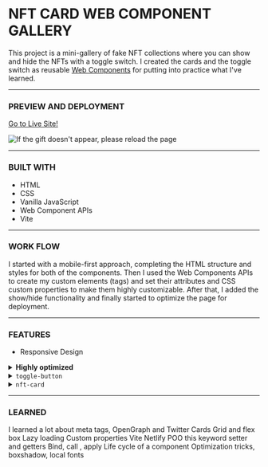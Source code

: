 # NFT CARD WEB COMPONENT GALLERY

This project is a mini-gallery of fake NFT collections where you can show and hide the NFTs with a toggle switch. I created the cards and the toggle switch as reusable [Web Components](https://developer.mozilla.org/en-US/docs/Web/Web_Components) for putting into practice what I've learned.

<hr/>

<h3>PREVIEW AND DEPLOYMENT</h3>

[Go to Live Site!](https://nft-card-web-component.netlify.app/)

![If the gift doesn't appear, please reload the page](https://res.cloudinary.com/docbyxdd1/image/upload/r_12/e_loop/v1671423118/projects/Github/NFT-card-web-component-gallery/nft-card-blur.webp)

<hr/>

<h3>BUILT WITH</h3>

- HTML
- CSS
- Vanilla JavaScript
- Web Component APIs
- Vite

<hr/>

<h3>WORK FLOW</h3>

I started with a mobile-first approach, completing the HTML structure and styles for both of the components. Then I used the Web Components APIs to create my custom elements (tags) and set their attributes and CSS custom properties to make them highly customizable. After that, I added the show/hide functionality and finally started to optimize the page for deployment.

<hr/>

<h3>FEATURES</h3>

- Responsive Design

<details><summary><b>Highly optimized</b></summary>

####

![If the gift doesn't appear, please reload the page](https://res.cloudinary.com/docbyxdd1/image/upload/v1671438099/r_12/e_loop/projects/Github/NFT-card-web-component-gallery/speed-insights_njjm9n.webp)

</details>



<details><summary><code>toggle-button</code></summary>

  #### 

  You could add a new toggle switch by adding the custom tag `<toggle-button>`.

  ```html
  <toggle-button></toggle-button>
  ```

  The default view is this, then you could tweak it with specific CSS custom properties and HTML attributes.

  ![Toogle switch](https://res.cloudinary.com/docbyxdd1/image/upload/r_12/v1671426351/projects/Github/NFT-card-web-component-gallery/default-toggle-button_kqd2vn.webp)
  ![Toggle switch active](https://res.cloudinary.com/docbyxdd1/image/upload/r_12/v1671427372/projects/Github/NFT-card-web-component-gallery/default-active_c9jyk1.webp)

  For having something like this, the code would be

  ![Toogle switch cutomized](https://res.cloudinary.com/docbyxdd1/image/upload/r_12/v1671427118/projects/Github/NFT-card-web-component-gallery/custom-toggle-button_e6vzaz.webp)
  ![Toggle switch cutomized active](https://res.cloudinary.com/docbyxdd1/image/upload/r_12/v1671427118/projects/Github/NFT-card-web-component-gallery/custom-toggle-button-active_baohgl.webp)

  ```html
  <toggle-button class="toggle-btn" left-word="Show" right-word="Hide"></toggle-button>
  ```

  ```css
  .toggle-btn {
  --bar-width: 70px;
  --bar-height: 32px;
  --circle-dimensions: 20px;
  --circle-left-margin-adjustment: 10px;
  --translate-x-adjustment: 32px;
  --bar-bg: #14263d;
  --bar-bg-checked: white;
  --circle-bg: white;
  --circle-bg-checked: black;
  }
  ```

  Also, it has a custom-checked attribute with its respective getter and setter methods. That way, it can actually be useful and used for interactivity.
  Here is what happens in the browser when the toggle switch is clicked "On" and "Off".

  ![If the gift doesn't appear, please reload the page](https://res.cloudinary.com/docbyxdd1/image/upload/r_12/e_loop/v1671432081/projects/Github/NFT-card-web-component-gallery/cheked-gif_uluvdc.webp)
  </details>

<details><summary><code>nft-card</code></summary>
  
  ####
  
  The nft-card component is not as customizable as the toggle switch component, but you can modify its content with the following HTML attributes
  
  ```html
    <nft-card img="" nft-title="" description="" price="" time="" user-name="" user-img=""></nft-card>
  ```
  
  For having something like this, you'll just need the following code
  
  ![Astronaut card](https://res.cloudinary.com/docbyxdd1/image/upload/r_12/v1671433446/projects/Github/NFT-card-web-component-gallery/astronaut-screen_cizcej.webp)
  
  ```html
    <nft-card
      img="/images/astronaut.webp"
      nft-title="Mars Landing"
      description="Travel and discover new worlds. Be the first to leave your mark."
      price="0.498"
      time="34"
      user-name="Daniel Triana"
      user-img="/images/foto-perfil.png"
    ></nft-card>
  ```
  
</details>
  
<hr/>

<h3>LEARNED</h3>

I learned a lot about meta tags, OpenGraph and Twitter Cards
Grid and flex box
Lazy loading
Custom properties
Vite
Netlify
POO
this keyword
setter and getters
Bind, call , apply
Life cycle of a component
Optimization tricks, boxshadow, local fonts
